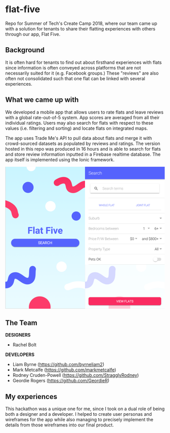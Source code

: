 # flat-five

Repo for Summer of Tech's Create Camp 2018, where our team came up with a solution for tenants to share their flatting experiences with others through our app, Flat Five.

## Background

It is often hard for tenants to find out about firsthand experiences with flats since information is often conveyed across platforms that are not necessarily suited for it (e.g. Facebook groups.) These "reviews" are also often not consolidated such that one flat can be linked with several experiences.

## What we came up with

We developed a mobile app that allows users to rate flats and leave reviews with a global rate-out-of-5 system. App scores are averaged from all their individual ratings. Users may also search for flats with respect to these values (i.e. filtering and sorting) and locate flats on integrated maps.

The app uses Trade Me's API to pull data about flats and merge it with crowd-sourced datasets as populated by reviews and ratings. The version hosted in this repo was produced in 16 hours and is able to search for flats and store review information inputted in a Firebase realtime database. The app itself is implemented using the Ionic framework.

<img src="resources/media/sshot1.png" width="50%" height="50%"><img src="resources/media/sshot2.png" width="50%" height="50%">

## The Team

**DESIGNERS**
- Rachel Bolt

**DEVELOPERS**
- Liam Byrne (https://github.com/byrneliam2)
- Mark Metcalfe (https://github.com/markmetcalfe)
- Rodney Cruden-Powell (https://github.com/StragglyRodney)
- Geordie Rogers (https://github.com/GeordieR)

## My experiences

This hackathon was a unique one for me, since I took on a dual role of being both a designer and a developer. I helped to create user personas and wireframes for the app while also managing to precisely implement the details from those wireframes into our final product.
